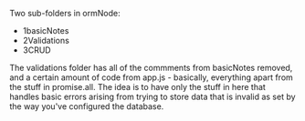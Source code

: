 Two sub-folders in ormNode:
 - 1basicNotes
 - 2Validations
 - 3CRUD

The validations folder has all of the commments from basicNotes removed, and a certain
amount of code from app.js - basically, everything apart from the stuff in promise.all.
The idea is to have only the stuff in here that handles basic errors arising from trying
to store data that is invalid as set by the way you've configured the database.
